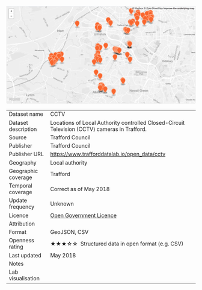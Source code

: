 [<img src="thumbnail.png">](CCTV_cameras_trafford_styled.geojson)
<br />

<table>
<tr>
	<td>Dataset name</td>
	<td>CCTV</td>
</tr>
<tr>
	<td>Dataset description</td>
	<td>Locations of Local Authority controlled Closed-Circuit Television (CCTV) cameras in Trafford.</td>
</tr>
<tr>
	<td>Source</td>
	<td>Trafford Council</td>
</tr>
<tr>
	<td>Publisher</td>
	<td>Trafford Council</td>
</tr>
<tr>
	<td>Publisher URL</td>
	<td><a href="https://www.trafforddatalab.io/open_data/cctv">https://www.trafforddatalab.io/open_data/cctv</a></td>
</tr>
<tr>
	<td>Geography</td>
	<td>Local authority</td>
</tr>
<tr>
	<td>Geographic coverage</td>
	<td>Trafford</td>
</tr>
<tr>
	<td>Temporal coverage</td>
	<td>Correct as of May 2018</td>
</tr>
<tr>
	<td>Update frequency</td>
	<td>Unknown</td>
</tr>
<tr>
	<td>Licence</td>
	<td><a href="http://www.nationalarchives.gov.uk/doc/open-government-licence/version/3/">Open Government Licence</a></td>
</tr>
<tr>
	<td>Attribution</td>
	<td></td>
</tr>
<tr>
	<td>Format</td>
	<td>GeoJSON, CSV</td>
</tr>
<tr>
	<td>Openness rating</td>
	<td>&#9733&#9733&#9733&#9734&#9734&nbsp; Structured data in open format (e.g. CSV)</td>
</tr>
<tr>
	<td>Last updated</td>
	<td>May 2018</td>
</tr>
<tr>
	<td>Notes</td>
	<td></td>
</tr>
<tr>
	<td>Lab visualisation</td>
	<td></td>
</tr>
</table>
